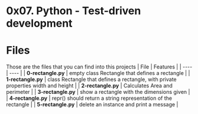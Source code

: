 # 0x07. Python - Test-driven development
# Files
Those are the files that you can find into this projects
| File | Features |
| ---- | ---- |
| **0-rectangle.py** | empty class Rectangle that defines a rectangle |
| **1-rectangle.py** | class Rectangle that defines a rectangle, with private properties width and height |
| **2-rectangle.py** | Calculates Area and perimeter |
| **3-rectangle.py** | show a rectangle with the dimensions given |
| **4-rectangle.py** | repr() should return a string representation of the rectangle |
| **5-rectangle.py** | delete an instance and print a message |